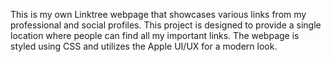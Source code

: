 This is my own Linktree webpage that showcases various links from my professional and social profiles. 
This project is designed to provide a single location where people can find all my important links. 
The webpage is styled using CSS and utilizes the Apple UI/UX for a modern look.
